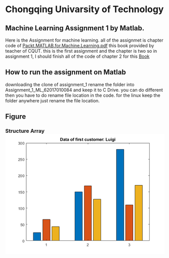 # Chongqing Univarsity of Technology
## Machine Learning Assignment 1 by Matlab.

Here is the Assignment for machine learning. all of the assignmet is chapter code of [Packt.MATLAB.for.Machine.Learning.pdf](https://drive.google.com/file/d/1Aa9QMKs9jfy71nX3gsv4C699pS58V3ei/view?usp=sharing) this book provided by teacher of CQUT. this is the first assignment and the chapter is two so in assignment 1, I should finish all of the code of chapter 2 for this [Book](https://drive.google.com/file/d/1Aa9QMKs9jfy71nX3gsv4C699pS58V3ei/view?usp=sharing)

## How to run the assignment on Matlab 
downloading the clone of assignment_1 rename the folder into Assignment_1_ML_62017010084 and keep it to C Drive. you can do different then you have to do rename file location in the code. for the linux keep the folder anywhere just rename the file location.

## Figure 

### Structure Array ![Structure Array](Figure/structure_array.png)
